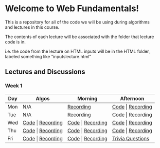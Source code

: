 # Welcome to Web Fundamentals!
This is a repository for all of the code we will be using during algorithms and lectures in this course.

The contents of each lecture will be associated with the folder that lecture code is in.

i.e. the code from the lecture on HTML inputs will be in the HTML folder, labeled something like "inputslecture.html"

## Lectures and Discussions

### Week 1
 Day | Algos | Morning | Afternoon
--- | --- | --- | ---
Mon | N/A | [Recording](https://www.youtube.com/watch?v=SpkOzz1NNa8&ab_channel=Dojo_Instructor_Cody) | [Code](https://github.com/StevenCThaller/WF_June_21/blob/main/HTML/HTML_Intro/index.html) &#124; [Recording](https://www.youtube.com/watch?v=KxMlDPOO7_I&ab_channel=Dojo_Instructor_Cody)
Tue | N/A | [Recording](https://www.youtube.com/watch?v=SpkOzz1NNa8&ab_channel=Dojo_Instructor_Cody) | [Code](https://github.com/StevenCThaller/WF_June_21/blob/main/HTML/HTML_Intro/index.html) &#124; [Recording](https://www.youtube.com/watch?v=KxMlDPOO7_I&ab_channel=Dojo_Instructor_Cody)
Wed | [Code](https://github.com/StevenCThaller/WF_June_21/blob/main/Algos/Week_1/Day_3.js) &#124; [Recording](https://www.youtube.com/watch?v=MBSRtsrpCKE&ab_channel=Dojo_Instructor_Cody) | [Code](https://github.com/StevenCThaller/WF_June_21/blob/main/CSS/Flex) &#124; [Recording](https://www.youtube.com/watch?v=J81SpnWbjgs&ab_channel=Dojo_Instructor_Cody) | [Code](https://github.com/StevenCThaller/WF_June_21/blob/main/CSS/ModernArt) &#124; [Recording](https://www.youtube.com/watch?v=sfp3YpBaTuE&ab_channel=Dojo_Instructor_Cody)
Thu | [Code](https://github.com/StevenCThaller/WF_June_21/blob/main/Algos/Week_1/Day_4) &#124; [Recording](https://www.youtube.com/watch?v=mltLdl8ZytA&ab_channel=Dojo_Instructor_Cody) | [Code](https://github.com/StevenCThaller/WF_June_21/blob/main/CSS/Position) &#124; [Recording](https://www.youtube.com/watch?v=Ki1RHbcH7LM&ab_channel=Dojo_Instructor_Cody) | [Code](https://github.com/StevenCThaller/WF_June_21/blob/main/CSS/HaloSiteRecreation) &#124; [Recording](https://www.youtube.com/watch?v=Z4G8tFqUr_w&ab_channel=Dojo_Instructor_Cody)
Fri | [Code](https://github.com/StevenCThaller/WF_June_21/blob/main/Algos/Week_1/Day_5) &#124; [Recording](https://youtu.be/nK_0VY0lO-M) | [Code](https://github.com/StevenCThaller/WF_June_21/blob/main/JavaScript/IntroToJavaScript) &#124; [Recording](https://youtu.be/bBF00uD4zrg?t=3299) | [Trivia Questions](https://github.com/StevenCThaller/WF_June_21/blob/main/trivia.md)